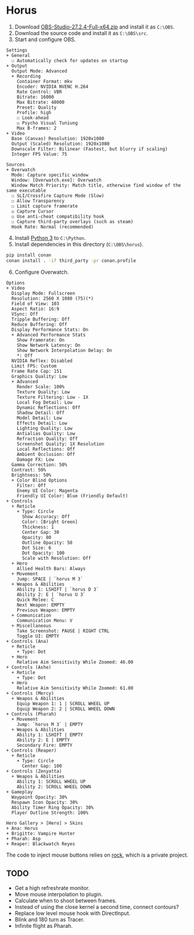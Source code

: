 # Horus
1. Download [OBS-Studio-27.2.4-Full-x64.zip][obs] and install it as `C:\OBS`.
2. Download the source code and install it as `C:\OBS\src`.
3. Start and configure OBS.

```
Settings
+ General
  ☐ Automatically check for updates on startup
+ Output
  Output Mode: Advanced
  + Recording
    Container Format: mkv
    Encoder: NVIDIA NVENC H.264
    Rate Control: VBR
    Bitrate: 16000
    Max Bitrate: 48000
    Preset: Quality
    Profile: high
    ☐ Look-ahead
    ☑ Psycho Visual Tuniung
    Max B-frames: 2
+ Video
  Base (Canvas) Resolution: 1920x1080
  Output (Scaled) Resolution: 1920x1080
  Downscale Filter: Bilinear (Fastest, but blurry if scaling)
  Integer FPS Value: 75

Sources
+ Overwatch
  Mode: Capture specific window
  Window: [Overwatch.exe]: Overwatch
  Window Match Priority: Match title, otherwise find window of the same executable
  ☐ SLI/Crossfire Capture Mode (Slow)
  ☐ Allow Transparency
  ☐ Limit capture framerate
  ☑ Capture Cursor
  ☑ Use anti-cheat compatibility hook
  ☐ Capture third-party overlays (such as steam)
  Hook Rate: Normal (recommended)
```

4. Install [Python 3][py3] to `C:\Python`.
5. Install dependencies in this directory (`C:\OBS\horus`).

```cmd
pip install conan
conan install . -if third_party -pr conan.profile
```

6. Configure Overwatch.

```
Options
+ Video
  Display Mode: Fullscreen
  Resolution: 2560 X 1080 (75)(*)
  Field of View: 103
  Aspect Ratio: 16:9
  VSync: Off
  Tripple Buffering: Off
  Reduce Buffering: Off
  Display Performance Stats: On
  + Advanced Performance Stats
    Show Framerate: On
    Show Network Latency: On
    Show Network Interpolation Delay: On
    *: Off
  NVIDIA Reflex: Disabled
  Limit FPS: Custom
  Frame Rate Cap: 151
  Graphics Quality: Low
  + Advanced
    Render Scale: 100%
    Texture Quality: Low
    Texture Filtering: Low - 1X
    Local Fog Detail: Low
    Dynamic Reflections: Off
    Shadow Detail: Off
    Model Detail: Low
    Effects Detail: Low
    Lighting Quality: Low
    Antialias Quality: Low
    Refraction Quality: Off
    Screenshot Quality: 1X Resolution
    Local Reflections: Off
    Ambient Occlusion: Off
    Damage FX: Low
  Gamma Correction: 50%
  Contrast: 50%
  Brightness: 50%
  + Color Blind Options
    Filter: Off
    Enemy UI Color: Magenta
    Friendly UI Color: Blue (Friendly Default)
+ Controls
  + Reticle
    + Type: Circle
      Show Accuracy: Off
      Color: [Bright Green]
      Thickness: 1
      Center Gap: 30
      Opacity: 80
      Outline Opacity: 50
      Dot Size: 6
      Dot Opacity: 100
      Scale with Resolution: Off
  + Hero
    Allied Health Bars: Always
  + Movement
    Jump: SPACE | `horus M 3`
  + Weapos & Abilities
    Ability 1: LSHIFT | `horus D 3`
    Ability 2: E | `horus U 3`
    Quick Melee: C
    Next Weapon: EMPTY
    Previous Weapon: EMPTY
  + Communication
    Communication Menu: V
  + Miscellaneous
    Take Screenshot: PAUSE | RIGHT CTRL
    Toggle UI: EMPTY
+ Controls (Ana)
  + Reticle
    + Type: Dot
  + Hero
    Relative Aim Sensitivity While Zoomed: 46.00
+ Controls (Ashe)
  + Reticle
    + Type: Dot
  + Hero
    Relative Aim Sensitivity While Zoomed: 61.00
+ Controls (Mercy)
  + Weapos & Abilities
    Equip Weapon 1: 1 | SCROLL WHEEL UP
    Equip Weapon 2: 2 | SCROLL WHEEL DOWN
+ Controls (Pharah)
  + Movement
    Jump: `horus M 3` | EMPTY
  + Weapos & Abilities
    Ability 1: LSHIFT | EMPTY
    Ability 2: E | EMPTY
    Secondary Fire: EMPTY
+ Controls (Reaper)
  + Reticle
    + Type: Circle
      Center Gap: 100
+ Controls (Zenyatta)
  + Weapos & Abilities
    Ability 1: SCROLL WHEEL UP
    Ability 2: SCROLL WHEEL DOWN
+ Gameplay
  Waypoint Opacity: 30%
  Respawn Icon Opacity: 30%
  Ability Timer Ring Opacity: 30%
  Player Outline Strength: 100%

Hero Gallery > [Hero] > Skins
+ Ana: Horus
+ Brigitte: Vampire Hunter
+ Pharah: Asp
+ Reaper: Blackwatch Reyes
```

The code to inject mouse buttons relies on [rock](https://github.com/qis/rock), which is a private project.

## TODO
- Get a high refreshrate monitor.
- Move mouse interpolation to plugin.
- Calculate when to shoot between frames.
- Instead of using the close kernel a second time, connect contours?
- Replace low level mouse hook with DirectInput.
- Blink and 180 turn as Tracer.
- Infinite flight as Pharah.

[obs]: https://github.com/obsproject/obs-studio/releases/tag/27.2.4
[py3]: https://www.python.org/downloads/windows/
